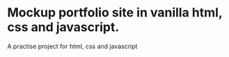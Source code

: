 # Mockup portfolio site in vanilla html, css and javascript.

A practise project for html, css and javascript
